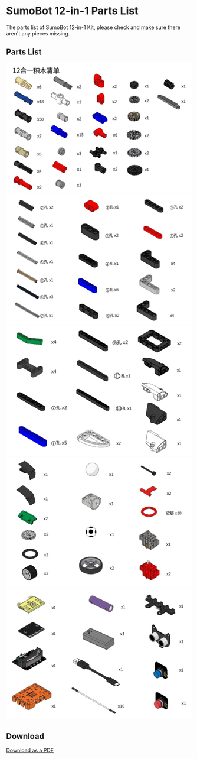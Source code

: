 # SumoBot 12-in-1 Parts List

The parts list of SumoBot 12-in-1 Kit, please check and make sure there aren't any pieces missing.

## Parts List

![](partslist/1.jpg)
![](partslist/2.jpg)
![](partslist/3.jpg)
![](partslist/4.jpg)
![](partslist/5.jpg)

## Download

[Download as a PDF](https://drive.google.com/file/d/1GwtlFmMaxCKL12WSLju7zvG9dxBSweJI/view?usp=sharing)